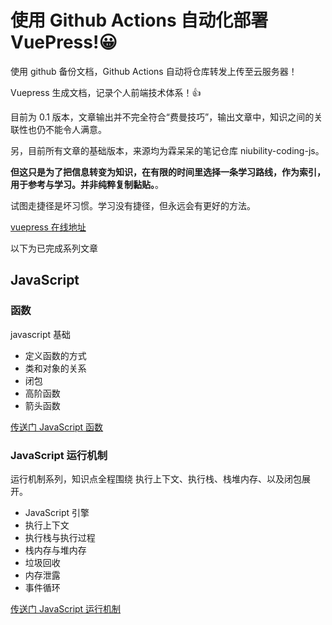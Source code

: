 # 使用 Github Actions 自动化部署 VuePress!😀

使用 github 备份文档，Github Actions 自动将仓库转发上传至云服务器！

Vuepress 生成文档，记录个人前端技术体系！👍

目前为 0.1 版本，文章输出并不完全符合“费曼技巧”，输出文章中，知识之间的关联性也仍不能令人满意。

另，目前所有文章的基础版本，来源均为霖呆呆的笔记仓库 niubility-coding-js。

**但这只是为了把信息转变为知识，在有限的时间里选择一条学习路线，作为索引，用于参考与学习。并非纯粹复制黏贴。**。

试图走捷径是坏习惯。学习没有捷径，但永远会有更好的方法。

[vuepress 在线地址](vuepress.lzwlook.fun)

以下为已完成系列文章

## JavaScript

### 函数

javascript 基础

- 定义函数的方式
- 类和对象的关系
- 闭包
- 高阶函数
- 箭头函数

[传送门 JavaScript 函数](http://vuepress.lzwlook.fun/JavaScript/函数/01-定义函数的方式.html)

### JavaScript 运行机制

运行机制系列，知识点全程围绕 执行上下文、执行栈、栈堆内存、以及闭包展开。

- JavaScript 引擎
- 执行上下文
- 执行栈与执行过程
- 栈内存与堆内存
- 垃圾回收
- 内存泄露
- 事件循环

[传送门 JavaScript 运行机制](http://vuepress.lzwlook.fun/JavaScript/JavaScript%E8%BF%90%E8%A1%8C%E6%9C%BA%E5%88%B6/01-javascript%E5%BC%95%E6%93%8E.html)
